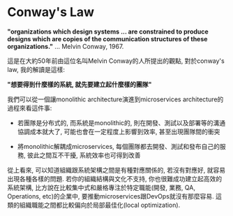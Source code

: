 # Conway's Law

**"organizations which design systems ... are constrained to produce designs which are copies of the communication structures of these organizations."** ... Melvin Conway, 1967.

這是在大約50年前由這位名叫Melvin Conway的人所提出的觀點, 對於conway's law, 我的解讀是這樣:

**"想要得到什麼樣的系統, 就先要建立起什麼樣的團隊"**

我們可以從一個讓monolithic architecture演進到microservices architecture的過程來看這件事:

* 若團隊是分布式的, 而系統是monolithic的, 則在開發、測試以及部署等的溝通協調成本就大了, 可能也會在一定程度上影響到效率, 甚至出現團隊間的衝突

* 將monolithic解耦成microservices, 每個團隊都去開發、測試和發布自己的服務, 彼此之間互不干擾, 系統效率也可得到改善

從上看來, 可以知道組織跟系統架構之間是有種對應關係的, 若沒有對應好, 就容易出現各種各樣的問題. 若你的組織結構與文化不支持, 你也很難成功建立起高效的系統架構, 比方說在比較集中式和嚴格專注於特定職能\(開發, 業務, QA, Operations, etc\)的企業中, 要推動microservices跟DevOps就沒有那麼容易. 這類的組織職能之間都比較偏向於局部最佳化\(local optimization\).

